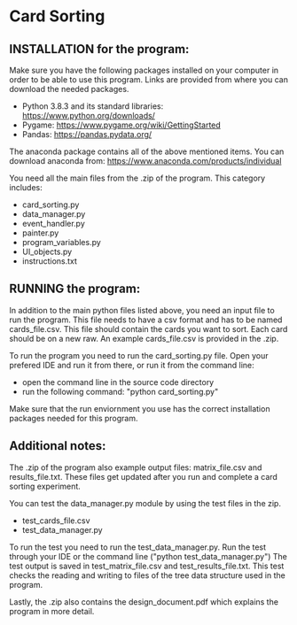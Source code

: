 # Card Sorting

## INSTALLATION for the program:

Make sure you have the following packages installed on your computer in order to be able to use this program. 
Links are provided from where you can download the needed packages. 

- Python 3.8.3 and its standard libraries: https://www.python.org/downloads/
- Pygame: https://www.pygame.org/wiki/GettingStarted
- Pandas: https://pandas.pydata.org/

The anaconda package contains all of the above mentioned items. 
You can download anaconda from: https://www.anaconda.com/products/individual

You need all the main files from the .zip of the program. 
This category includes: 
- card_sorting.py
- data_manager.py
- event_handler.py
- painter.py
- program_variables.py
- UI_objects.py
- instructions.txt

## RUNNING the program:

In addition to the main python files listed above, you need an input file to run the program. 
This file needs to have a csv format and has to be named cards_file.csv. 
This file should contain the cards you want to sort. Each card should be on a new raw.
An example cards_file.csv is provided in the .zip.

To run the program you need to run the card_sorting.py file.
Open your prefered IDE and run it from there, or run it from the command line:

- open the command line in the source code directory
- run the following command: "python card_sorting.py"

Make sure that the run enviornment you use has the correct installation packages needed for this program. 

## Additional notes:

The .zip of the program also example output files: matrix_file.csv and results_file.txt.
These files get updated after you run and complete a card sorting experiment.

You can test the data_manager.py module by using the test files in the zip.

- test_cards_file.csv
- test_data_manager.py

To run the test you need to run the test_data_manager.py. 
Run the test through your IDE or the command line ("python test_data_manager.py")
The test output is saved in test_matrix_file.csv and test_results_file.txt. 
This test checks the reading and writing to files of the tree data structure used in the program.

Lastly, the .zip also contains the design_document.pdf which explains the program in more detail.



